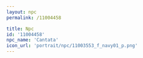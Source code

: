 ```yaml
---
layout: npc
permalink: /11004458

title: Npc
id: '11004458'
npc_name: 'Cantata'
icon_url: 'portrait/npc/11003553_f_navy01_p.png'
---
```


